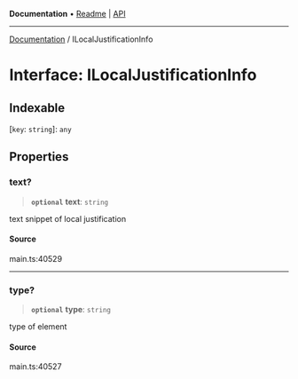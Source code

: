 **Documentation** • [Readme](../README.md) \| [API](../globals.md)

***

[Documentation](../README.md) / ILocalJustificationInfo

# Interface: ILocalJustificationInfo

## Indexable

 \[`key`: `string`\]: `any`

## Properties

### text?

> **`optional`** **text**: `string`

text snippet of local justification

#### Source

main.ts:40529

***

### type?

> **`optional`** **type**: `string`

type of element

#### Source

main.ts:40527
